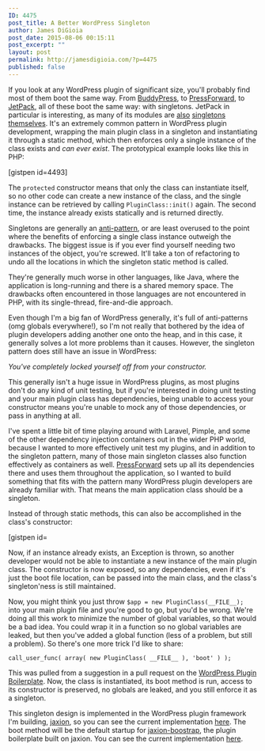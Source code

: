 ```yaml
---
ID: 4475
post_title: A Better WordPress Singleton
author: James DiGioia
post_date: 2015-08-06 00:15:11
post_excerpt: ""
layout: post
permalink: http://jamesdigioia.com/?p=4475
published: false
---
```

If you look at any WordPress plugin of significant size, you'll probably find most of them boot the same way. From [BuddyPress][1], to [PressForward][2], to [JetPack][3], all of these boot the same way: with singletons. JetPack in particular is interesting, as many of its modules are [also][4] [singletons][5] [themselves][6]. It's an extremely common pattern in WordPress plugin development, wrapping the main plugin class in a singleton and instantiating it through a static method, which then enforces only a single instance of the class exists and *can ever exist*. The prototypical example looks like this in PHP:

[gistpen id=4493]

The `protected` constructor means that only the class can instantiate itself, so no other code can create a new instance of the class, and the single instance can be retrieved by calling `PluginClass::init()` again. The second time, the instance already exists statically and is returned directly.

Singletons are generally an [anti-pattern][7], or are least overused to the point where the benefits of enforcing a single class instance outweigh the drawbacks. The biggest issue is if you ever find yourself needing two instances of the object, you're screwed. It'll take a ton of refactoring to undo all the locations in which the singleton static method is called.

They're generally much worse in other languages, like Java, where the application is long-running and there is a shared memory space. The drawbacks often encountered in those languages are not encountered in PHP, with its single-thread, fire-and-die approach.

Even though I'm a big fan of WordPress generally, it's full of anti-patterns (omg globals everywhere!), so I'm not really that bothered by the idea of plugin developers adding another one onto the heap, and in this case, it generally solves a lot more problems than it causes. However, the singleton pattern does still have an issue in WordPress:

*You've completely locked yourself off from your constructor.*

This generally isn't a huge issue in WordPress plugins, as most plugins don't do any kind of unit testing, but if you're interested in doing unit testing and your main plugin class has dependencies, being unable to access your constructor means you're unable to mock any of those dependencies, or pass in anything at all.

I've spent a little bit of time playing around with Laravel, Pimple, and some of the other dependency injection containers out in the wider PHP world, because I wanted to more effectively unit test my plugins, and in addition to the singleton pattern, many of those main singleton classes also function effectively as containers as well. [PressForward][8] sets up all its dependencies there and uses them throughout the application, so I wanted to build something that fits with the pattern many WordPress plugin developers are already familiar with. That means the main application class should be a singleton.

Instead of through static methods, this can also be accomplished in the class's constructor:

[gistpen id=

Now, if an instance already exists, an Exception is thrown, so another developer would not be able to instantiate a new instance of the main plugin class. The constructor is now exposed, so any dependencies, even if it's just the boot file location, can be passed into the main class, and the class's singleton'ness is still maintained.

Now, you might think you just throw `$app = new PluginClass(__FILE__);` into your main plugin file and you're good to go, but you'd be wrong. We're doing all this work to minimize the number of global variables, so that would be a bad idea. You could wrap it in a function so no global variables are leaked, but then you've added a global function (less of a problem, but still a problem). So there's one more trick I'd like to share:

    call_user_func( array( new PluginClass( __FILE__ ), 'boot' ) );
    

This was pulled from a suggestion in a pull request on the [WordPress Plugin Boilerplate][9]. Now, the class is instantiated, its boot method is run, access to its constructor is preserved, no globals are leaked, and you still enforce it as a singleton.

This singleton design is implemented in the WordPress plugin framework I'm building, [jaxion][10], so you can see the current implementation [here][11]. The boot method will be the default startup for [jaxion-boostrap][12], the plugin boilerplate built on jaxion. You can see the current implementation [here][12].

 [1]: https://github.com/buddypress/BuddyPress/blob/master/src/bp-loader.php#L134-L153
 [2]: https://github.com/PressForward/pressforward/blob/master/pressforward.php#L54-L62
 [3]: https://github.com/Automattic/jetpack/blob/master/class.jetpack.php#L291-L307
 [4]: https://github.com/Automattic/jetpack/blob/master/modules/markdown/easy-markdown.php#L54-L58
 [5]: https://github.com/Automattic/jetpack/blob/master/class.jetpack-admin.php#L17-L22
 [6]: https://github.com/Automattic/jetpack/blob/master/modules/custom-post-types/portfolios.php#L21-L29
 [7]: http://stackoverflow.com/questions/12755539/why-is-singleton-considered-an-anti-pattern
 [8]: https://github.com/PressForward/pressforward/blob/master/pressforward.php#L77-L91
 [9]: https://github.com/DevinVinson/WordPress-Plugin-Boilerplate/pull/321
 [10]: https://github.com/intraxia/jaxion
 [11]: https://github.com/intraxia/jaxion/blob/master/src/Core/Application.php
 [12]: https://github.com/intraxia/jaxion-bootstrap